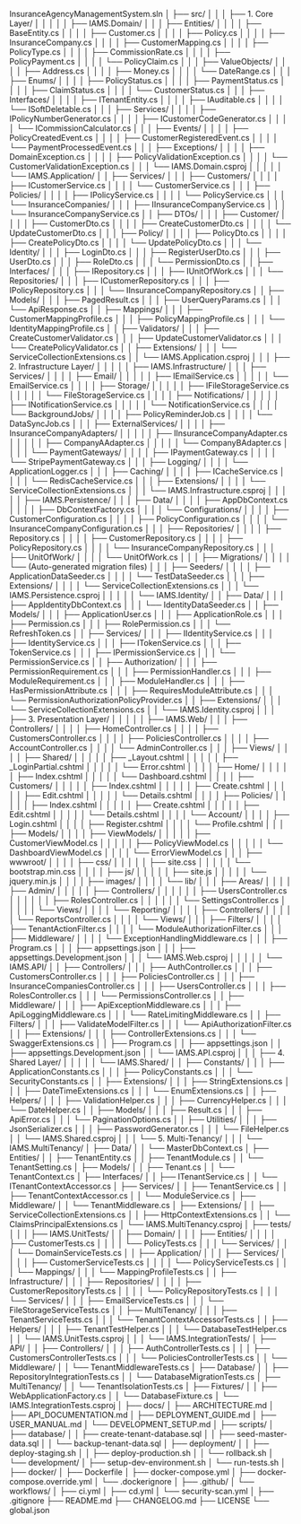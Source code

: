﻿InsuranceAgencyManagementSystem.sln
│
├── src/
│   │
│   ├── 1. Core Layer/
│   │   │
│   │   ├── IAMS.Domain/
│   │   │   ├── Entities/
│   │   │   │   ├── BaseEntity.cs
│   │   │   │   ├── Customer.cs
│   │   │   │   ├── Policy.cs
│   │   │   │   ├── InsuranceCompany.cs
│   │   │   │   ├── CustomerMapping.cs
│   │   │   │   ├── PolicyType.cs
│   │   │   │   ├── CommissionRate.cs
│   │   │   │   ├── PolicyPayment.cs
│   │   │   │   └── PolicyClaim.cs
│   │   │   ├── ValueObjects/
│   │   │   │   ├── Address.cs
│   │   │   │   ├── Money.cs
│   │   │   │   └── DateRange.cs
│   │   │   ├── Enums/
│   │   │   │   ├── PolicyStatus.cs
│   │   │   │   ├── PaymentStatus.cs
│   │   │   │   ├── ClaimStatus.cs
│   │   │   │   └── CustomerStatus.cs
│   │   │   ├── Interfaces/
│   │   │   │   ├── ITenantEntity.cs
│   │   │   │   ├── IAuditable.cs
│   │   │   │   └── ISoftDeletable.cs
│   │   │   ├── Services/
│   │   │   │   ├── IPolicyNumberGenerator.cs
│   │   │   │   ├── ICustomerCodeGenerator.cs
│   │   │   │   └── ICommissionCalculator.cs
│   │   │   ├── Events/
│   │   │   │   ├── PolicyCreatedEvent.cs
│   │   │   │   ├── CustomerRegisteredEvent.cs
│   │   │   │   └── PaymentProcessedEvent.cs
│   │   │   ├── Exceptions/
│   │   │   │   ├── DomainException.cs
│   │   │   │   ├── PolicyValidationException.cs
│   │   │   │   └── CustomerValidationException.cs
│   │   │   └── IAMS.Domain.csproj
│   │   │
│   │   └── IAMS.Application/
│   │       ├── Services/
│   │       │   ├── Customers/
│   │       │   │   ├── ICustomerService.cs
│   │       │   │   └── CustomerService.cs
│   │       │   ├── Policies/
│   │       │   │   ├── IPolicyService.cs
│   │       │   │   └── PolicyService.cs
│   │       │   └── InsuranceCompanies/
│   │       │       ├── IInsuranceCompanyService.cs
│   │       │       └── InsuranceCompanyService.cs
│   │       ├── DTOs/
│   │       │   ├── Customer/
│   │       │   │   ├── CustomerDto.cs
│   │       │   │   ├── CreateCustomerDto.cs
│   │       │   │   └── UpdateCustomerDto.cs
│   │       │   ├── Policy/
│   │       │   │   ├── PolicyDto.cs
│   │       │   │   ├── CreatePolicyDto.cs
│   │       │   │   └── UpdatePolicyDto.cs
│   │       │   └── Identity/
│   │       │       ├── LoginDto.cs
│   │       │       ├── RegisterUserDto.cs
│   │       │       ├── UserDto.cs
│   │       │       ├── RoleDto.cs
│   │       │       └── PermissionDto.cs
│   │       ├── Interfaces/
│   │       │   ├── IRepository.cs
│   │       │   ├── IUnitOfWork.cs
│   │       │   └── Repositories/
│   │       │       ├── ICustomerRepository.cs
│   │       │       ├── IPolicyRepository.cs
│   │       │       └── IInsuranceCompanyRepository.cs
│   │       ├── Models/
│   │       │   ├── PagedResult.cs
│   │       │   ├── UserQueryParams.cs
│   │       │   └── ApiResponse.cs
│   │       ├── Mappings/
│   │       │   ├── CustomerMappingProfile.cs
│   │       │   ├── PolicyMappingProfile.cs
│   │       │   └── IdentityMappingProfile.cs
│   │       ├── Validators/
│   │       │   ├── CreateCustomerValidator.cs
│   │       │   ├── UpdateCustomerValidator.cs
│   │       │   └── CreatePolicyValidator.cs
│   │       ├── Extensions/
│   │       │   └── ServiceCollectionExtensions.cs
│   │       └── IAMS.Application.csproj
│   │
│   ├── 2. Infrastructure Layer/
│   │   │
│   │   ├── IAMS.Infrastructure/
│   │   │   ├── Services/
│   │   │   │   ├── Email/
│   │   │   │   │   ├── IEmailService.cs
│   │   │   │   │   └── EmailService.cs
│   │   │   │   ├── Storage/
│   │   │   │   │   ├── IFileStorageService.cs
│   │   │   │   │   └── FileStorageService.cs
│   │   │   │   ├── Notifications/
│   │   │   │   │   ├── INotificationService.cs
│   │   │   │   │   └── NotificationService.cs
│   │   │   │   └── BackgroundJobs/
│   │   │   │       ├── PolicyReminderJob.cs
│   │   │   │       └── DataSyncJob.cs
│   │   │   ├── ExternalServices/
│   │   │   │   ├── InsuranceCompanyAdapters/
│   │   │   │   │   ├── IInsuranceCompanyAdapter.cs
│   │   │   │   │   ├── CompanyAAdapter.cs
│   │   │   │   │   └── CompanyBAdapter.cs
│   │   │   │   └── PaymentGateways/
│   │   │   │       ├── IPaymentGateway.cs
│   │   │   │       └── StripePaymentGateway.cs
│   │   │   ├── Logging/
│   │   │   │   └── ApplicationLogger.cs
│   │   │   ├── Caching/
│   │   │   │   ├── ICacheService.cs
│   │   │   │   └── RedisCacheService.cs
│   │   │   ├── Extensions/
│   │   │   │   └── ServiceCollectionExtensions.cs
│   │   │   └── IAMS.Infrastructure.csproj
│   │   │
│   │   ├── IAMS.Persistence/
│   │   │   ├── Data/
│   │   │   │   ├── AppDbContext.cs
│   │   │   │   ├── DbContextFactory.cs
│   │   │   │   └── Configurations/
│   │   │   │       ├── CustomerConfiguration.cs
│   │   │   │       ├── PolicyConfiguration.cs
│   │   │   │       └── InsuranceCompanyConfiguration.cs
│   │   │   ├── Repositories/
│   │   │   │   ├── Repository.cs
│   │   │   │   ├── CustomerRepository.cs
│   │   │   │   ├── PolicyRepository.cs
│   │   │   │   └── InsuranceCompanyRepository.cs
│   │   │   ├── UnitOfWork/
│   │   │   │   └── UnitOfWork.cs
│   │   │   ├── Migrations/
│   │   │   │   └── (Auto-generated migration files)
│   │   │   ├── Seeders/
│   │   │   │   ├── ApplicationDataSeeder.cs
│   │   │   │   └── TestDataSeeder.cs
│   │   │   ├── Extensions/
│   │   │   │   └── ServiceCollectionExtensions.cs
│   │   │   └── IAMS.Persistence.csproj
│   │   │
│   │   └── IAMS.Identity/
│   │       ├── Data/
│   │       │   ├── AppIdentityDbContext.cs
│   │       │   └── IdentityDataSeeder.cs
│   │       ├── Models/
│   │       │   ├── ApplicationUser.cs
│   │       │   ├── ApplicationRole.cs
│   │       │   ├── Permission.cs
│   │       │   ├── RolePermission.cs
│   │       │   └── RefreshToken.cs
│   │       ├── Services/
│   │       │   ├── IIdentityService.cs
│   │       │   ├── IdentityService.cs
│   │       │   ├── ITokenService.cs
│   │       │   ├── TokenService.cs
│   │       │   ├── IPermissionService.cs
│   │       │   └── PermissionService.cs
│   │       ├── Authorization/
│   │       │   ├── PermissionRequirement.cs
│   │       │   ├── PermissionHandler.cs
│   │       │   ├── ModuleRequirement.cs
│   │       │   ├── ModuleHandler.cs
│   │       │   ├── HasPermissionAttribute.cs
│   │       │   ├── RequiresModuleAttribute.cs
│   │       │   └── PermissionAuthorizationPolicyProvider.cs
│   │       ├── Extensions/
│   │       │   └── ServiceCollectionExtensions.cs
│   │       └── IAMS.Identity.csproj
│   │
│   ├── 3. Presentation Layer/
│   │   │
│   │   ├── IAMS.Web/
│   │   │   ├── Controllers/
│   │   │   │   ├── HomeController.cs
│   │   │   │   ├── CustomersController.cs
│   │   │   │   ├── PoliciesController.cs
│   │   │   │   ├── AccountController.cs
│   │   │   │   └── AdminController.cs
│   │   │   ├── Views/
│   │   │   │   ├── Shared/
│   │   │   │   │   ├── _Layout.cshtml
│   │   │   │   │   ├── _LoginPartial.cshtml
│   │   │   │   │   └── Error.cshtml
│   │   │   │   ├── Home/
│   │   │   │   │   ├── Index.cshtml
│   │   │   │   │   └── Dashboard.cshtml
│   │   │   │   ├── Customers/
│   │   │   │   │   ├── Index.cshtml
│   │   │   │   │   ├── Create.cshtml
│   │   │   │   │   ├── Edit.cshtml
│   │   │   │   │   └── Details.cshtml
│   │   │   │   ├── Policies/
│   │   │   │   │   ├── Index.cshtml
│   │   │   │   │   ├── Create.cshtml
│   │   │   │   │   ├── Edit.cshtml
│   │   │   │   │   └── Details.cshtml
│   │   │   │   └── Account/
│   │   │   │       ├── Login.cshtml
│   │   │   │       ├── Register.cshtml
│   │   │   │       └── Profile.cshtml
│   │   │   ├── Models/
│   │   │   │   ├── ViewModels/
│   │   │   │   │   ├── CustomerViewModel.cs
│   │   │   │   │   ├── PolicyViewModel.cs
│   │   │   │   │   └── DashboardViewModel.cs
│   │   │   │   └── ErrorViewModel.cs
│   │   │   ├── wwwroot/
│   │   │   │   ├── css/
│   │   │   │   │   ├── site.css
│   │   │   │   │   └── bootstrap.min.css
│   │   │   │   ├── js/
│   │   │   │   │   ├── site.js
│   │   │   │   │   └── jquery.min.js
│   │   │   │   ├── images/
│   │   │   │   └── lib/
│   │   │   ├── Areas/
│   │   │   │   ├── Admin/
│   │   │   │   │   ├── Controllers/
│   │   │   │   │   │   ├── UsersController.cs
│   │   │   │   │   │   ├── RolesController.cs
│   │   │   │   │   │   └── SettingsController.cs
│   │   │   │   │   └── Views/
│   │   │   │   └── Reporting/
│   │   │   │       ├── Controllers/
│   │   │   │       │   └── ReportsController.cs
│   │   │   │       └── Views/
│   │   │   ├── Filters/
│   │   │   │   ├── TenantActionFilter.cs
│   │   │   │   └── ModuleAuthorizationFilter.cs
│   │   │   ├── Middleware/
│   │   │   │   └── ExceptionHandlingMiddleware.cs
│   │   │   ├── Program.cs
│   │   │   ├── appsettings.json
│   │   │   ├── appsettings.Development.json
│   │   │   └── IAMS.Web.csproj
│   │   │
│   │   └── IAMS.API/
│   │       ├── Controllers/
│   │       │   ├── AuthController.cs
│   │       │   ├── CustomersController.cs
│   │       │   ├── PoliciesController.cs
│   │       │   ├── InsuranceCompaniesController.cs
│   │       │   ├── UsersController.cs
│   │       │   ├── RolesController.cs
│   │       │   └── PermissionsController.cs
│   │       ├── Middleware/
│   │       │   ├── ApiExceptionMiddleware.cs
│   │       │   ├── ApiLoggingMiddleware.cs
│   │       │   └── RateLimitingMiddleware.cs
│   │       ├── Filters/
│   │       │   ├── ValidateModelFilter.cs
│   │       │   └── ApiAuthorizationFilter.cs
│   │       ├── Extensions/
│   │       │   ├── ControllerExtensions.cs
│   │       │   └── SwaggerExtensions.cs
│   │       ├── Program.cs
│   │       ├── appsettings.json
│   │       ├── appsettings.Development.json
│   │       └── IAMS.API.csproj
│   │
│   ├── 4. Shared Layer/
│   │   │
│   │   └── IAMS.Shared/
│   │       ├── Constants/
│   │       │   ├── ApplicationConstants.cs
│   │       │   ├── PolicyConstants.cs
│   │       │   └── SecurityConstants.cs
│   │       ├── Extensions/
│   │       │   ├── StringExtensions.cs
│   │       │   ├── DateTimeExtensions.cs
│   │       │   └── EnumExtensions.cs
│   │       ├── Helpers/
│   │       │   ├── ValidationHelper.cs
│   │       │   ├── CurrencyHelper.cs
│   │       │   └── DateHelper.cs
│   │       ├── Models/
│   │       │   ├── Result.cs
│   │       │   ├── ApiError.cs
│   │       │   └── PaginationOptions.cs
│   │       ├── Utilities/
│   │       │   ├── JsonSerializer.cs
│   │       │   ├── PasswordGenerator.cs
│   │       │   └── FileHelper.cs
│   │       └── IAMS.Shared.csproj
│   │
│   └── 5. Multi-Tenancy/
│       │
│       └── IAMS.MultiTenancy/
│           ├── Data/
│           │   └── MasterDbContext.cs
│           ├── Entities/
│           │   ├── TenantEntity.cs
│           │   ├── TenantModule.cs
│           │   └── TenantSetting.cs
│           ├── Models/
│           │   ├── Tenant.cs
│           │   └── TenantContext.cs
│           ├── Interfaces/
│           │   ├── ITenantService.cs
│           │   └── ITenantContextAccessor.cs
│           ├── Services/
│           │   ├── TenantService.cs
│           │   ├── TenantContextAccessor.cs
│           │   └── ModuleService.cs
│           ├── Middleware/
│           │   └── TenantMiddleware.cs
│           ├── Extensions/
│           │   ├── ServiceCollectionExtensions.cs
│           │   ├── HttpContextExtensions.cs
│           │   └── ClaimsPrincipalExtensions.cs
│           └── IAMS.MultiTenancy.csproj
│
├── tests/
│   │
│   ├── IAMS.UnitTests/
│   │   ├── Domain/
│   │   │   ├── Entities/
│   │   │   │   ├── CustomerTests.cs
│   │   │   │   └── PolicyTests.cs
│   │   │   └── Services/
│   │   │       └── DomainServiceTests.cs
│   │   ├── Application/
│   │   │   ├── Services/
│   │   │   │   ├── CustomerServiceTests.cs
│   │   │   │   └── PolicyServiceTests.cs
│   │   │   └── Mappings/
│   │   │       └── MappingProfileTests.cs
│   │   ├── Infrastructure/
│   │   │   ├── Repositories/
│   │   │   │   ├── CustomerRepositoryTests.cs
│   │   │   │   └── PolicyRepositoryTests.cs
│   │   │   └── Services/
│   │   │       ├── EmailServiceTests.cs
│   │   │       └── FileStorageServiceTests.cs
│   │   ├── MultiTenancy/
│   │   │   ├── TenantServiceTests.cs
│   │   │   └── TenantContextAccessorTests.cs
│   │   ├── Helpers/
│   │   │   ├── TenantTestHelper.cs
│   │   │   └── DatabaseTestHelper.cs
│   │   └── IAMS.UnitTests.csproj
│   │
│   └── IAMS.IntegrationTests/
│       ├── API/
│       │   ├── Controllers/
│       │   │   ├── AuthControllerTests.cs
│       │   │   ├── CustomersControllerTests.cs
│       │   │   └── PoliciesControllerTests.cs
│       │   └── Middleware/
│       │       └── TenantMiddlewareTests.cs
│       ├── Database/
│       │   ├── RepositoryIntegrationTests.cs
│       │   └── DatabaseMigrationTests.cs
│       ├── MultiTenancy/
│       │   └── TenantIsolationTests.cs
│       ├── Fixtures/
│       │   ├── WebApplicationFactory.cs
│       │   └── DatabaseFixture.cs
│       └── IAMS.IntegrationTests.csproj
│
├── docs/
│   ├── ARCHITECTURE.md
│   ├── API_DOCUMENTATION.md
│   ├── DEPLOYMENT_GUIDE.md
│   ├── USER_MANUAL.md
│   └── DEVELOPMENT_SETUP.md
│
├── scripts/
│   ├── database/
│   │   ├── create-tenant-database.sql
│   │   ├── seed-master-data.sql
│   │   └── backup-tenant-data.sql
│   ├── deployment/
│   │   ├── deploy-staging.sh
│   │   ├── deploy-production.sh
│   │   └── rollback.sh
│   └── development/
│       ├── setup-dev-environment.sh
│       └── run-tests.sh
│
├── docker/
│   ├── Dockerfile
│   ├── docker-compose.yml
│   ├── docker-compose.override.yml
│   └── .dockerignore
│
├── .github/
│   └── workflows/
│       ├── ci.yml
│       ├── cd.yml
│       └── security-scan.yml
│
├── .gitignore
├── README.md
├── CHANGELOG.md
├── LICENSE
└── global.json